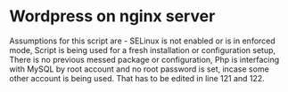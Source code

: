 # Wordpress on nginx server
Assumptions for this script are - SELinux is not enabled or is in enforced mode, Script is being used for a fresh installation or configuration setup, There is no previous messed package or configuration, Php is interfacing with MySQL by root account and no root password is set, incase some other account is being used. That has to be edited in line 121 and 122.
